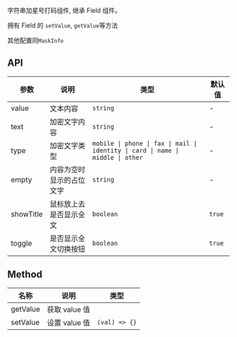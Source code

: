 字符串加星号打码组件, 继承 Field 组件。

拥有 Field 的 `setValue`, `getValue`等方法

其他配置同`MaskInfo`

## API

| 参数 | 说明 | 类型 | 默认值 |
| --- | --- | --- | --- |
| value | 文本内容 | `string` | - |
| text | 加密文字内容 | `string` | - |
| type | 加密文字类型 | `mobile \| phone \| fax \| mail \| identity \| card \| name \| middle \| other` | - |
| empty | 内容为空时显示的占位文字 | `string` | - |
| showTitle | 鼠标放上去是否显示全文 | `boolean` | `true` |
| toggle | 是否显示全文切换按钮 | `boolean` | `true` |

## Method

| 名称     | 说明          | 类型          |
| -------- | ------------- | ------------- |
| getValue | 获取 value 值 |               |
| setValue | 设置 value 值 | `(val) => {}` |

